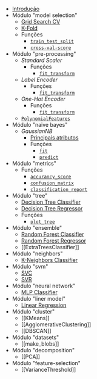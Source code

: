 - [Introdução](python/libraries/sklearn/introduction.md)
- Módulo "model selection"
	- [Grid Search CV](grid-search-cv.md)
	- [K-Fold](k-fold.md)
	- Funções
		- [`train_test_split`](train-test-split.md)
		- [`cross-val-score`](cross-val-score.md)
- Módulo "pre-processing"
	- _Standard Scaler_
		- Funções
			- [`fit_transform`](python/libraries/sklearn/preprocessing/standard-scaler/functions/fit_transform.md)
	- _Label Encoder_
		- Funções
			- [`fit_transform`](python/libraries/sklearn/preprocessing/label-enconder/functions/fit_transform.md)
	- _One-Hot Encoder_
		- Funções
			- [`fit_transform`](python/libraries/sklearn/preprocessing/one-hot-encoder/functions/fit_transform.md)
	- [`PolynomialFeatures`](polynomial-features.md)
- Módulo "naive bayes"
	- _GaussianNB_
		- [Principais atributos](main-attributes.md)
		- Funções
			- [`fit`](fit.md)
			- [`predict`](predict.md)
- Módulo "metrics"
	- Funções
		- [`accurancy_score`](accurancy-score.md)
		- [`confusion_matrix`](confusion_matrix.md)
		- [`classification_report`](classification_report.md)
- Módulo "tree"
	- [Decision Tree Classifier](decision-tree-classifier.md)
	- [Decision Tree Regressor](decision-tree-regressor.md)
	- Funções
		- [`plot_tree`](plot_tree.md)
- Módulo "ensemble"
	- [Random Forest Classifier](random-forest-classifier.md)
	- [Random Forest Regressor](random-forest-regressor.md)
	- [[ExtraTreesClassifier]]
- Módulo "neighbors"
	- [K-Neighbors Classifier](k-neighbors-classifier.md)
- Módulo "svm"
	- [SVC](svc.md)
	- [SVR](svr.md)
- Módulo "neural network"
	- [MLP Classifier](mlp-classifier.md)
- Módulo "liner model"
	- [Linear Regression](linear-regression.md)
- Módulo "cluster"
	-  [[KMeans]]
	- [[AgglomerativeClustering]]
	- [[DBSCAN]]
- Módulo "datasets"
	- [[make_blobs]]
- Módulo "decomposition"
	- [[PCA]]
- Módulo "feature-selection"
	- [[VarianceThreshold]]
